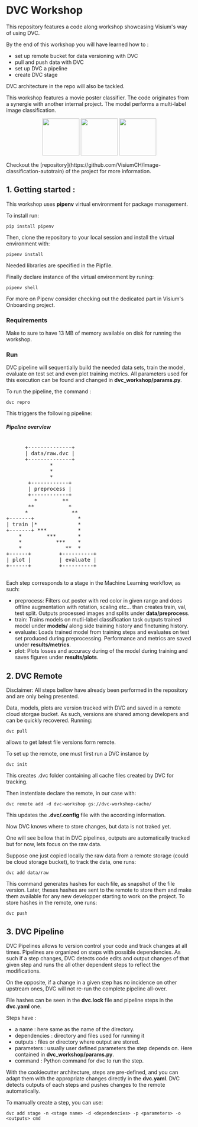 # DVC Workshop

This repository features a code along workshop showcasing Visium's way of using DVC.

By the end of this workshop you will have learned how to : 
  - set up remote bucket for data versioning with DVC
  - pull and push data with DVC
  - set up DVC a pipeline
  - create DVC stage

DVC architecture in the repo will also be tackled.

This workshop features a movie poster classifier. The code originates from a synergie with another internal project. The model performs a multi-label image classification. 
<p align="middle">
  <img src="https://github.com/laxmimerit/Movies-Poster_Dataset/blob/master/Images/tt0085271.jpg" width="100" />
  <img src="https://github.com/laxmimerit/Movies-Poster_Dataset/blob/master/Images/tt5022418.jpg" width="100" /> 
  <img src="https://github.com/laxmimerit/Movies-Poster_Dataset/blob/master/Images/tt4288636.jpg" width="100" />
</p>
Checkout the [repository](https://github.com/VisiumCH/image-classification-autotrain) of the project for more information.

## 1. Getting started : 

This workshop uses **pipenv** virtual environment for package management. 

To install run:
```
pip install pipenv

```
Then, clone the repository to your local session and install the virtual environment with: 

```
pipenv install 

```
Needed libraries are specified in the Pipfile. 

Finally declare instance of the virtual environment by runing: 

```
pipenv shell 

```


For more on Pipenv consider checking out the dedicated part in Visium's Onboarding project. 


### Requirements 

Make to sure to have 13 MB of memory available on disk for running the workshop.

### Run 

DVC pipeline will sequentially build the needed data sets, train the model, evaluate on test set and even plot training metrics. All parameters used for this execution can be found and changed in __dvc_workshop/params.py__.

To run the pipeline, the command : 
```
dvc repro

```
This triggers the following pipeline: 
##### Pipeline overview 
<pre>

      +--------------+         
      | data/raw.dvc |         
      +--------------+         
              *                
              *                
              *                
       +------------+          
       | preprocess |          
       +------------+          
         *        **           
       **           *          
      *              **        
+-------+              *       
| train |*             *       
+-------+ ***          *       
    *        ***       *       
    *           ***    *       
    *              **  *       
+------+         +----------+  
| plot |         | evaluate |  
+------+         +----------+  
 </pre>

Each step corresponds to a stage in the Machine Learning workflow, as such: 
- preprocess: Filters out poster with red color in given range and does offline augmentation with rotation, scaling etc... than creates train, val, test split. Outputs processed images and splits under __data/preprocess__.
- train: Trains models on mutli-label classification task outputs trained model under __models/__ along side training history and finetuning history. 
- evaluate: Loads trained model from training steps and evaluates on test set produced during preprocessing. Performance and metrics are saved under __results/metrics__. 
- plot: Plots losses and accuracy during of the model during training and saves figures under __results/plots__.

## 2. DVC Remote

Disclaimer: All steps bellow have already been performed in the repository and are only being presented. 

Data, models, plots are version tracked with DVC and saved in a remote cloud storgae bucket. As such, versions are shared among developers and can be quickly recovered. Running: 
```
dvc pull
```
allows to get latest file versions form remote.

To set up the remote, one must first run a DVC instance by 
```
dvc init
```
This creates .dvc folder containing all cache files created by DVC for tracking.  

Then instentiate declare the remote, in our case with: 
```
dvc remote add -d dvc-workshop gs://dvc-workshop-cache/
```
This updates the __.dvc/.config__ file with the according information.

Now DVC knows where to store changes, but data is not traked yet.

One will see bellow that in DVC pipelines, outputs are automatically tracked but for now, lets focus on the raw data. 

Suppose one just copied locally the raw data from a remote storage (could be cloud storage bucket), to track the data, one runs: 

```
dvc add data/raw
```
This command generates hashes for each file, as snapshot of the file version. Later, theses hashes are sent to the remote to store them and make them available for any new developper starting to work on the project. 
To store hashes in the remote, one runs:

```
dvc push
```

## 3. DVC Pipeline

DVC Pipelines allows to version control your code and track changes at all times. Pipelines are organized on steps with possible dependencies. As such if a step changes, DVC detects code edits and output changes of that given step and runs the all other dependent steps to reflect the modifications.

On the opposite, if a change in a given step has no incidence on other upstream ones, DVC will not re-run the complete pipeline all-over.

File hashes can be seen in the __dvc.lock__ file and pipeline steps in the __dvc.yaml__ one. 

Steps have : 
- a name : here same as the name of the directory.
- dependencies : directory and files used for running it
- outputs : files or directory where output are stored.
- parameters : usually user defined parameters the step depends on. Here contained in __dvc_workshop/params.py__. 
- command : Python command for dvc to run the step.

With the cookiecutter architecture, steps are pre-defined, and you can adapt them with the appropriate changes directly in the  __dvc.yaml__. DVC detects outputs of each steps and pushes changes to the remote automatically.

To manually create a step, you can use:

```
dvc add stage -n <stage name> -d <dependencies> -p <parameters> -o <outputs> cmd 
```
